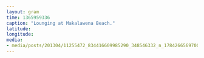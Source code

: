 ```yaml
---
layout: gram
time: 1365959336
caption: "Lounging at Makalawena Beach."
latitude: 
longitude: 
media:
- media/posts/201304/11255472_834416609985290_348546332_n_17842665697000351.jpg
---
```

